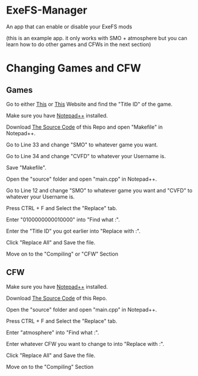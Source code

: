 # ExeFS-Manager
An app that can enable or disable your ExeFS mods

(this is an example app. it only works with SMO + atmosphere but you can learn how to do other games and CFWs in the next section)

# Changing Games and CFW

## Games
Go to either [This](https://switchbrew.org/wiki/Title_list/Games) or [This](http://nswdb.com/) Website and find the "Title ID" of the game.

Make sure you have [Notepad++](https://notepad-plus-plus.org/) installed.

Download [The Source Code](https://github.com/CVFireDragon/ExeFS-Manager/archive/master.zip) of this Repo and open "Makefile" in Notepad++.

Go to Line 33 and change "SMO" to whatever game you want.

Go to Line 34 and change "CVFD" to whatever your Username is.

Save "Makefile".

Open the "source" folder and open "main.cpp" in Notepad++.

Go to Line 12 and change "SMO" to whatever game you want and "CVFD" to whatever your Username is.

Press CTRL + F and Select the "Replace" tab.

Enter "0100000000010000" into "Find what :".

Enter the "Title ID" you got earlier into "Replace with :".

Click "Replace All" and Save the file.

Move on to the "Compiling" or "CFW" Section

## CFW
Make sure you have [Notepad++](https://notepad-plus-plus.org/) installed.

Download [The Source Code](https://github.com/CVFireDragon/ExeFS-Manager/archive/master.zip) of this Repo.

Open the "source" folder and open "main.cpp" in Notepad++.

Press CTRL + F and Select the "Replace" tab.

Enter "atmosphere" into "Find what :".

Enter whatever CFW you want to change to into "Replace with :".

Click "Replace All" and Save the file.

Move on to the "Compiling" Section
